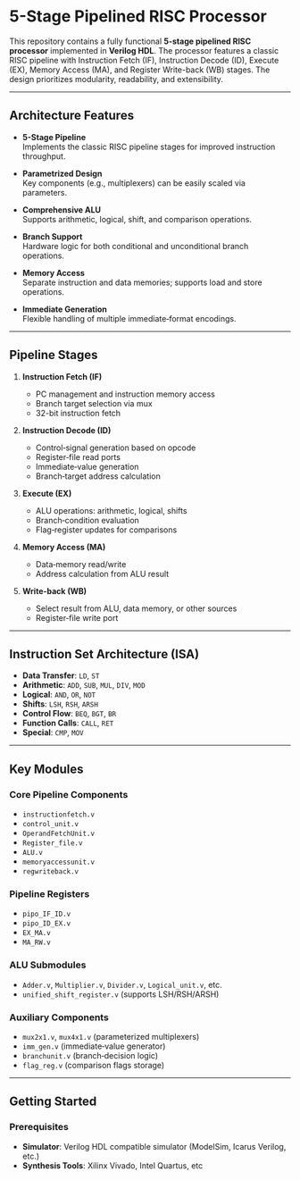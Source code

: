 # 5-Stage Pipelined RISC Processor


This repository contains a fully functional **5-stage pipelined RISC processor** implemented in **Verilog HDL**. The processor features a classic RISC pipeline with Instruction Fetch (IF), Instruction Decode (ID), Execute (EX), Memory Access (MA), and Register Write-back (WB) stages. The design prioritizes modularity, readability, and extensibility.

---

##  Architecture Features

- **5-Stage Pipeline**  
  Implements the classic RISC pipeline stages for improved instruction throughput.

- **Parametrized Design**  
  Key components (e.g., multiplexers) can be easily scaled via parameters.

- **Comprehensive ALU**  
  Supports arithmetic, logical, shift, and comparison operations.

- **Branch Support**  
  Hardware logic for both conditional and unconditional branch operations.

- **Memory Access**  
  Separate instruction and data memories; supports load and store operations.

- **Immediate Generation**  
  Flexible handling of multiple immediate‐format encodings.

---

##  Pipeline Stages

1. **Instruction Fetch (IF)**  
   - PC management and instruction memory access  
   - Branch target selection via mux  
   - 32-bit instruction fetch  

2. **Instruction Decode (ID)**  
   - Control‐signal generation based on opcode  
   - Register‐file read ports  
   - Immediate‐value generation  
   - Branch‐target address calculation  

3. **Execute (EX)**  
   - ALU operations: arithmetic, logical, shifts  
   - Branch‐condition evaluation  
   - Flag‐register updates for comparisons  

4. **Memory Access (MA)**  
   - Data‐memory read/write  
   - Address calculation from ALU result  

5. **Write-back (WB)**  
   - Select result from ALU, data memory, or other sources  
   - Register‐file write port  

---

##  Instruction Set Architecture (ISA)

- **Data Transfer**: `LD`, `ST`  
- **Arithmetic**: `ADD`, `SUB`, `MUL`, `DIV`, `MOD`  
- **Logical**: `AND`, `OR`, `NOT`  
- **Shifts**: `LSH`, `RSH`, `ARSH`  
- **Control Flow**: `BEQ`, `BGT`, `BR`  
- **Function Calls**: `CALL`, `RET`  
- **Special**: `CMP`, `MOV`  

---

##  Key Modules

### Core Pipeline Components
- `instructionfetch.v`  
- `control_unit.v`  
- `OperandFetchUnit.v`  
- `Register_file.v`  
- `ALU.v`  
- `memoryaccessunit.v`  
- `regwriteback.v`  

### Pipeline Registers
- `pipo_IF_ID.v`  
- `pipo_ID_EX.v`  
- `EX_MA.v`  
- `MA_RW.v`  

### ALU Submodules
- `Adder.v`, `Multiplier.v`, `Divider.v`, `Logical_unit.v`, etc.  
- `unified_shift_register.v` (supports LSH/RSH/ARSH)  

### Auxiliary Components
- `mux2x1.v`, `mux4x1.v` (parameterized multiplexers)  
- `imm_gen.v` (immediate‐value generator)  
- `branchunit.v` (branch‐decision logic)  
- `flag_reg.v` (comparison flags storage)  

---

##  Getting Started

### Prerequisites

- **Simulator**: Verilog HDL compatible simulator (ModelSim, Icarus Verilog, etc.)
- **Synthesis Tools**: Xilinx Vivado, Intel Quartus, etc
